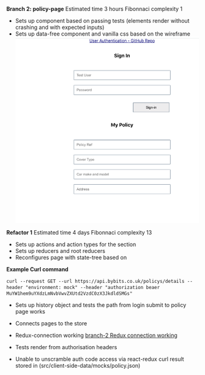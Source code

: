 **Branch 2: policy-page** Estimated time 3 hours Fibonnaci complexity 1
- Sets up component based on passing tests (elements render without crashing and with expected inputs)
- Sets up data-free component and vanilla css based on the wireframe
![branch-2](https://github.com/SumiSastri/user-authentication/blob/main/src/assets/branch-2-policy-page.png)

__Refactor 1__  Estimated time 4 days Fibonnaci complexity 13
- Sets up actions and action types for the section
- Sets up reducers and root reducers
- Reconfigures page with state-tree based on

**Example Curl command**
```shell
curl --request GET --url https://api.bybits.co.uk/policys/details --header "environment: mock" --header "authorization beaer MuYW1hem9uYXdzLmNvbVwvZXUtd2VzdC0zX3JkdldSMGs"
```
- Sets up history object and tests the path from login submit to policy page works
- Connects pages to the store
- Redux-connection working
[branch-2 Redux connection working]()

- Tests render from authorisation headers

- Unable to unscramble auth code access via react-redux curl result stored in (src/client-side-data/mocks/policy.json)